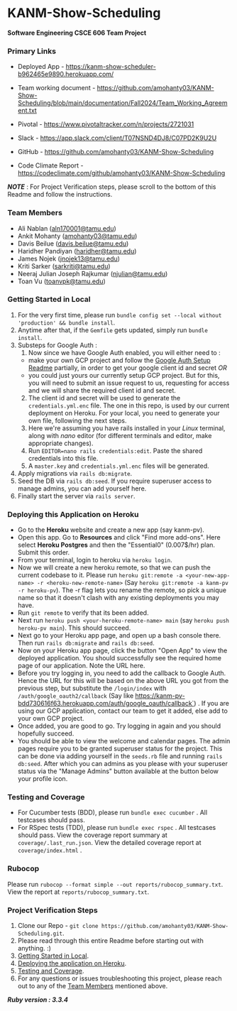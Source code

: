 # KANM-Show-Scheduling

**Software Engineering CSCE 606 Team Project**

### Primary Links

- Deployed App - https://kanm-show-scheduler-b962465e9890.herokuapp.com/

- Team working document - https://github.com/amohanty03/KANM-Show-Scheduling/blob/main/documentation/Fall2024/Team_Working_Agreement.txt

- Pivotal - https://www.pivotaltracker.com/n/projects/2721031

- Slack - https://app.slack.com/client/T07NSND4DJ8/C07PD2K9U2U

- GitHub - https://github.com/amohanty03/KANM-Show-Scheduling

- Code Climate Report - https://codeclimate.com/github/amohanty03/KANM-Show-Scheduling


***NOTE*** : For Project Verification steps, please scroll to the bottom of this Readme and follow the instructions.


### Team Members

- Ali Nablan (aln170001@tamu.edu)
- Ankit Mohanty (amohanty03@tamu.edu)
- Davis Beilue (davis.beilue@tamu.edu)
- Haridher Pandiyan (haridher@tamu.edu)
- James Nojek (jnojek13@tamu.edu)
- Kriti Sarker (sarkriti@tamu.edu)
- Neeraj Julian Joseph Rajkumar (njulian@tamu.edu)
- Toan Vu (toanvpk@tamu.edu)


### Getting Started in Local

1. For the very first time, please run `bundle config set --local without 'production' && bundle install`. 
2. Anytime after that, if the `Gemfile` gets updated, simply run `bundle install`.
3. Substeps for Google Auth :
   1. Now since we have Google Auth enabled, you will either need to :
     - make your own GCP project and follow the [Google Auth Setup Readme](https://github.com/tamu-edu-students/Google-Auth-Ruby-By-JD) partially, in order to get your google client id and secret *OR* 
     - you could just yours our currently setup GCP project. But for this, you will need to submit an issue request to us, requesting for access and we will share the required client id and secret.
   2.  The client id and secret will be used to generate the `credentials.yml.enc` file. The one in this repo, is used by our current deployment on Heroku. For your local, you need to generate your own file, following the next steps.
   3. Here we're assuming you have rails installed in your *Linux* terminal, along with *nano* editor (for different terminals and editor, make appropriate changes).
   4. Run `EDITOR=nano rails credentials:edit`. Paste the shared credentials into this file.
   5. A `master.key` and `credentials.yml.enc` files will be generated.
4. Apply migrations via `rails db:migrate`.
5. Seed the DB via `rails db:seed`. If you require superuser access to manage admins, you can add yourself here.
6. Finally start the server via `rails server`.


### Deploying this Application on Heroku
- Go to the **Heroku** website and create a new app (say kanm-pv).
- Open this app. Go to **Resources** and click "Find more add-ons". Here select **Heroku Postgres** and then the "Essential0" (0.007$/hr) plan. Submit this order.
- From your terminal, login to heroku via `heroku login`.
- Now we will create a new heroku remote, so that we can push the current codebase to it. Please run `heroku git:remote -a <your-new-app-name> -r <heroku-new-remote-name>` (Say `heroku git:remote -a kanm-pv -r heroku-pv`). The -r flag lets you rename the remote, so pick a unique name so that it doesn't clash with any existing deployments you may have.
- Run `git remote` to verify that its been added.
- Next run `heroku push <your-heroku-remote-name> main` (say `heroku push heroku-pv main`). This should succeed.
- Next go to your Heroku app page, and open up a bash console there. Then run `rails db:migrate` and `rails db:seed`.
- Now on your Heroku app page, click the button "Open App" to view the deployed application. You should successfully see the required home page of our application. Note the URL here.
- Before you try logging in, you need to add the callback to Google Auth. Hence the URL for this will be based on the above URL you got from the previous step, but substitute the `/login/index` with `/auth/google_oauth2/callback` (Say like https://kanm-pv-bdd730616f63.herokuapp.com/auth/google_oauth/callback`) . If you are using our GCP application, contact our team to get it added, else add to your own GCP project.
- Once added, you are good to go. Try logging in again and you should hopefully succeed. 
- You should be able to view the welcome and calendar pages. The admin pages require you to be granted superuser status for the project. This can be done via adding yourself in the `seeds.rb` file and running `rails db:seed`. After which you can admins as you please with your superuser status via the "Manage Admins" button available at the button below your profile icon.


### Testing and Coverage 

- For Cucumber tests (BDD), please run `bundle exec cucumber` . All testcases should pass.
- For RSpec tests (TDD), please run `bundle exec rspec` . All testcases should pass.
View the coverage report summary at `coverage/.last_run.json`.
View the detailed coverage report at `coverage/index.html` .


### Rubocop

Please run ` rubocop --format simple --out reports/rubocop_summary.txt `.
View the report at `reports/rubocop_summary.txt`.


### Project Verification Steps

1. Clone our Repo - `git clone https://github.com/amohanty03/KANM-Show-Scheduling.git`.
2. Please read through this entire Readme before starting out with anything. :)
3. [Getting Started in Local](#getting-started-in-local).
4. [Deploying the application on Heroku](#deploying-this-application-on-heroku).
5. [Testing and Coverage](#testing-and-coverage).
6. For any questions or issues troubleshooting this project, please reach out to any of the [Team Members](#team-members) mentioned above.

***Ruby version : 3.3.4***